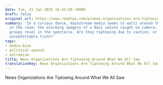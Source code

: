 ```yaml
---
date: Tue, 21 Jan 2025 16:41:50 +0000
draft: false
original_url: https://www.readtpa.com/p/news-organizations-are-tiptoeing
summary: 'In a curious dance, mainstream media seems to waltz around the elephant
  in the room: the alarming imagery of a Nazi salute caught on camera, while online
  groups revel in the spectacle. Are they tiptoeing due to caution, or avoiding an
  uncomfortable truth?'
tags:
- media-bias
- political-speech
- extremism
title: News Organizations Are Tiptoeing Around What We All Saw
translationKey: News Organizations Are Tiptoeing Around What We All Saw
---
```


News Organizations Are Tiptoeing Around What We All Saw